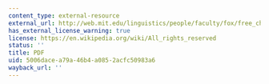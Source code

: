 ```yaml
---
content_type: external-resource
external_url: http://web.mit.edu/linguistics/people/faculty/fox/free_choice.pdf
has_external_license_warning: true
license: https://en.wikipedia.org/wiki/All_rights_reserved
status: ''
title: PDF
uid: 5006dace-a79a-46b4-a085-2acfc50983a6
wayback_url: ''
---
```

